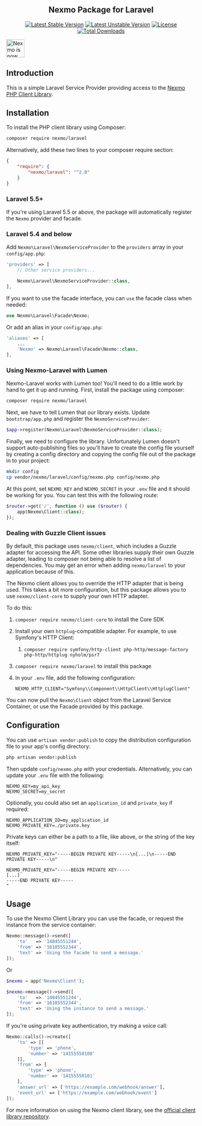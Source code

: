 <h2 align="center">
    Nexmo Package  for Laravel
</h2>

<p align="center">
    <a href="https://packagist.org/packages/nexmo/laravel"><img src="https://poser.pugx.org/nexmo/laravel/v/stable?format=flat-square" alt="Latest Stable Version"></a>
    <a href="https://packagist.org/packages/nexmo/laravel"><img src="https://poser.pugx.org/nexmo/laravel/v/unstable?format=flat-square" alt="Latest Unstable Version"></a>    
    <a href="https://packagist.org/packages/nexmo/laravel"><img src="https://poser.pugx.org/nexmo/laravel/license?format=flat-square" alt="License"></a>
    <a href="https://packagist.org/packages/nexmo/laravel"><img src="https://poser.pugx.org/nexmo/laravel/downloads" alt="Total Downloads"></a>
</p>

<img src="https://developer.nexmo.com/assets/images/Vonage_Nexmo.svg" height="48px" alt="Nexmo is now known as Vonage" />

## Introduction

This is a simple Laravel Service Provider providing access to the  [Nexmo PHP Client Library][client-library].

Installation
------------

To install the PHP client library using Composer:

```bash
composer require nexmo/laravel
```

Alternatively, add these two lines to your composer require section:

```json
{
    "require": {
        "nexmo/laravel": "^2.0"
    }
}
```

### Laravel 5.5+

If you're using Laravel 5.5 or above, the package will automatically register the `Nexmo` provider and facade.

### Laravel 5.4 and below

Add `Nexmo\Laravel\NexmoServiceProvider` to the `providers` array in your `config/app.php`:

```php
'providers' => [
    // Other service providers...

    Nexmo\Laravel\NexmoServiceProvider::class,
],
```

If you want to use the facade interface, you can `use` the facade class when needed:

```php
use Nexmo\Laravel\Facade\Nexmo;
```

Or add an alias in your `config/app.php`:

```php
'aliases' => [
    ...
    'Nexmo' => Nexmo\Laravel\Facade\Nexmo::class,
],
```

### Using Nexmo-Laravel with Lumen

Nexmo-Laravel works with Lumen too! You'll need to do a little work by hand
to get it up and running. First, install the package using composer:


```bash
composer require nexmo/laravel
```

Next, we have to tell Lumen that our library exists. Update `bootstrap/app.php`
and register the `NexmoServiceProvider`:

```php
$app->register(Nexmo\Laravel\NexmoServiceProvider::class);
```

Finally, we need to configure the library. Unfortunately Lumen doesn't support
auto-publishing files so you'll have to create the config file yourself by creating
a config directory and copying the config file out of the package in to your project:

```bash
mkdir config
cp vendor/nexmo/laravel/config/nexmo.php config/nexmo.php
```

At this point, set `NEXMO_KEY` and `NEXMO_SECRET` in your `.env` file and it should
be working for you. You can test this with the following route:

```php
$router->get('/', function () use ($router) {
    app(Nexmo\Client::class);
});
```

### Dealing with Guzzle Client issues

By default, this package uses `nexmo/client`, which includes a Guzzle adapter for accessing
the API. Some other libraries supply their own Guzzle adapter, leading to composer not being
able to resolve a list of dependencies. You may get an error when adding `nexmo/laravel` to
your application because of this.

The Nexmo client allows you to override the HTTP adapter that is being used. This takes a
bit more configuration, but this package allows you to use `nexmo/client-core` to supply your
own HTTP adapter.

To do this:

1. `composer require nexmo/client-core` to install the Core SDK
2. Install your own `httplug`-compatible adapter. For example, to use Symfony's HTTP Client:
    1. `composer require symfony/http-client php-http/message-factory php-http/httplug nyholm/psr7`
3. `composer require nexmo/laravel` to install this package
4. In your `.env` file, add the following configuration:

    `NEXMO_HTTP_CLIENT="Symfony\\Component\\HttpClient\\HttplugClient"`

You can now pull the `Nexmo\Client` object from the Laravel Service Container, or use the Facade
provided by this package.

Configuration
-------------

You can use `artisan vendor:publish` to copy the distribution configuration file to your app's config directory:

```bash
php artisan vendor:publish
```

Then update `config/nexmo.php` with your credentials. Alternatively, you can update your `.env` file with the following:

```dotenv
NEXMO_KEY=my_api_key
NEXMO_SECRET=my_secret
```

Optionally, you could also set an `application_id` and `private_key` if required:

```dotenv
NEXMO_APPLICATION_ID=my_application_id
NEXMO_PRIVATE_KEY=./private.key
```

Private keys can either be a path to a file, like above, or the string of the key itself:

```dotenv
NEXMO_PRIVATE_KEY="-----BEGIN PRIVATE KEY-----\n[...]\n-----END PRIVATE KEY-----\n"
```

```dotenv
NEXMO_PRIVATE_KEY="-----BEGIN PRIVATE KEY-----
[...]
-----END PRIVATE KEY-----
"
```

Usage
-----
   
To use the Nexmo Client Library you can use the facade, or request the instance from the service container:

```php
Nexmo::message()->send([
    'to'   => '14845551244',
    'from' => '16105552344',
    'text' => 'Using the facade to send a message.'
]);
```

Or

```php
$nexmo = app('Nexmo\Client');

$nexmo->message()->send([
    'to'   => '14845551244',
    'from' => '16105552344',
    'text' => 'Using the instance to send a message.'
]);
```

If you're using private key authentication, try making a voice call:

```php
Nexmo::calls()->create([
    'to' => [[
        'type' => 'phone',
        'number' => '14155550100'
    ]],
    'from' => [
        'type' => 'phone',
        'number' => '14155550101'
    ],
    'answer_url' => ['https://example.com/webhook/answer'],
    'event_url' => ['https://example.com/webhook/event']
]);
```

For more information on using the Nexmo client library, see the [official client library repository][client-library].

[client-library]: https://github.com/Nexmo/nexmo-php

